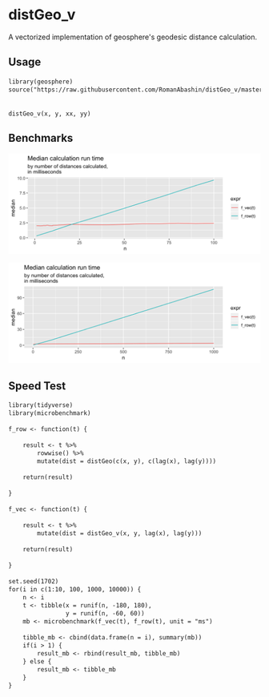 # distGeo_v
A vectorized implementation of geosphere's geodesic distance calculation.

## Usage

    library(geosphere)
    source("https://raw.githubusercontent.com/RomanAbashin/distGeo_v/master/distGeo_v.R")
    
    
    distGeo_v(x, y, xx, yy)

## Benchmarks

![Result 1:100](img/result_1.png)

![Result 1:1000](img/result_2.png)




## Speed Test

    library(tidyverse)
    library(microbenchmark)

    f_row <- function(t) {

        result <- t %>%
            rowwise() %>%
            mutate(dist = distGeo(c(x, y), c(lag(x), lag(y)))) 

        return(result)

    }

    f_vec <- function(t) {

        result <- t %>%
            mutate(dist = distGeo_v(x, y, lag(x), lag(y))) 

        return(result)

    }

    set.seed(1702)
    for(i in c(1:10, 100, 1000, 10000)) {
        n <- i
        t <- tibble(x = runif(n, -180, 180),
                    y = runif(n, -60, 60))
        mb <- microbenchmark(f_vec(t), f_row(t), unit = "ms")

        tibble_mb <- cbind(data.frame(n = i), summary(mb))
        if(i > 1) {
            result_mb <- rbind(result_mb, tibble_mb)
        } else {
            result_mb <- tibble_mb
        }
    }
